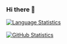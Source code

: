 ### Hi there 👋

<!--

https://docs.github.com/en/account-and-profile/setting-up-and-managing-your-github-profile/customizing-your-profile/managing-your-profile-readme

**Hatzen/Hatzen** is a ✨ _special_ ✨ repository because its `README.md` (this file) appears on your GitHub profile.

Here are some ideas to get you started:

- 🔭 I’m currently working on ...
- 🌱 I’m currently learning ...
- 👯 I’m looking to collaborate on ...
- 🤔 I’m looking for help with ...
- 💬 Ask me about ...
- 📫 How to reach me: ...
- 😄 Pronouns: ...
- ⚡ Fun fact: ...
-->
[![Language Statistics](https://github-readme-stats.vercel.app/api/top-langs/?username=Hatzen)](https://github.com/Hatzen)  
&nbsp;&nbsp;  
[![GitHub Statistics](https://github-readme-stats.vercel.app/api?username=Hatzen)](https://github.com/Hatzen)

